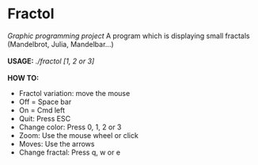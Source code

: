 # Fractol


<i>Graphic programming project</i>
A program which is displaying small fractals (Mandelbrot, Julia, Mandelbar...)
<br/>
<br/>
<b>USAGE:</b> <i>./fractol [1, 2 or 3]</i>
<br/>
<br/>
<b>HOW TO:</b>
<br/>
- Fractol variation: move the mouse<br/>
- Off = Space bar<br/>
- On = Cmd left<br/>
- Quit: Press ESC<br/>
- Change color: Press 0, 1, 2 or 3<br/>
- Zoom: Use the mouse wheel or click<br/>
- Moves: Use the arrows<br/>
- Change fractal: Press q, w or e<br/>
